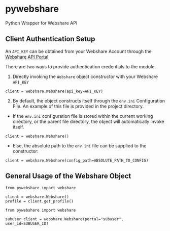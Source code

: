 # pywebshare
Python Wrapper for Webshare API


## Client Authentication Setup

An `API_KEY` can be obtained from your Webshare Account through the [Webshare API Portal](https://proxy.webshare.io/userapi/keys)

There are two ways to provide authentication credentials to the module.
1. Directly invoking the `Webshare` object constructor with your Webshare `API_KEY`

```
client = webshare.Webshare(api_key=API_KEY)
```

2. By default, the object constructs itself through the `env.ini` Configuration File. An example of this file is provided in the project directory. 
  - If the `env.ini` configuration file is stored within the current working directory, or the parent file directory, the object will automatically invoke itself.
```
client = webshare.Webshare()
```
  - Else, the absolute path to the `env.ini` file can be supplied to the constructor:
  
```
client = webshare.Webshare(config_path=ABSOLUTE_PATH_TO_CONFIG)
```

## General Usage of the Webshare Object

```
from pywebshare import webshare

client = webshare.Webshare()
profile = client.get_profile()
```

```
from pywebshare import webshare

subuser_client = webshare.Webshare(portal="subuser", user_id=SUBUSER_ID)
```
